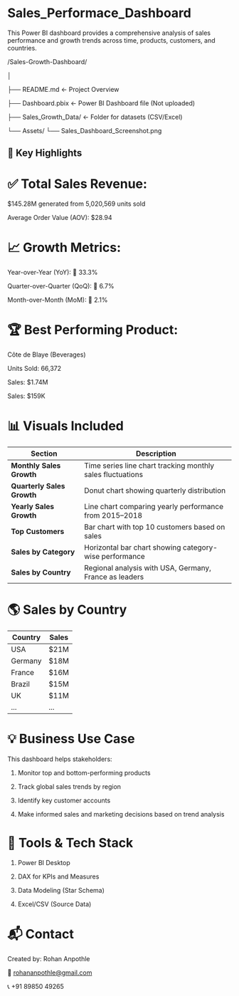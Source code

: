 # Sales_Performace_Dashboard
This Power BI dashboard provides a comprehensive analysis of sales performance and growth trends across time, products, customers, and countries.

/Sales-Growth-Dashboard/

│

├── README.md            <- Project Overview

├── Dashboard.pbix       <- Power BI Dashboard file (Not uploaded)

├── Sales_Growth_Data/   <- Folder for datasets (CSV/Excel)

└── Assets/
    └── Sales_Dashboard_Screenshot.png

## 📌 Key Highlights

# ✅ Total Sales Revenue:

$145.28M generated from 5,020,569 units sold

Average Order Value (AOV): $28.94

# 📈 Growth Metrics:

Year-over-Year (YoY): 🔼 33.3%

Quarter-over-Quarter (QoQ): 🔼 6.7%

Month-over-Month (MoM): 🔼 2.1%

# 🏆 Best Performing Product:

Côte de Blaye (Beverages)

Units Sold: 66,372

Sales: $1.74M

Sales: $159K

# 📊 Visuals Included

| Section                    | Description                                                |
| -------------------------- | ---------------------------------------------------------- |
| **Monthly Sales Growth**   | Time series line chart tracking monthly sales fluctuations |
| **Quarterly Sales Growth** | Donut chart showing quarterly distribution                 |
| **Yearly Sales Growth**    | Line chart comparing yearly performance from 2015–2018     |
| **Top Customers**          | Bar chart with top 10 customers based on sales             |
| **Sales by Category**      | Horizontal bar chart showing category-wise performance     |
| **Sales by Country**       | Regional analysis with USA, Germany, France as leaders     |

# 🌎 Sales by Country

| Country | Sales |
| ------- | ----- |
| USA     | \$21M |
| Germany | \$18M |
| France  | \$16M |
| Brazil  | \$15M |
| UK      | \$11M |
| ...     | ...   |

# 💡 Business Use Case

This dashboard helps stakeholders:

1. Monitor top and bottom-performing products

2. Track global sales trends by region

3. Identify key customer accounts

4. Make informed sales and marketing decisions based on trend analysis

# 📌 Tools & Tech Stack

1. Power BI Desktop

2. DAX for KPIs and Measures

3. Data Modeling (Star Schema)

4. Excel/CSV (Source Data)

# 📬 Contact

Created by: Rohan Anpothle

📧 rohananpothle@gmail.com

📞 +91 89850 49265



